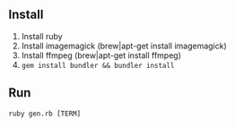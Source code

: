## Install

1. Install ruby
2. Install imagemagick (brew|apt-get install imagemagick)
3. Install ffmpeg (brew|apt-get install ffmpeg)
4. `gem install bundler && bundler install`

## Run

`ruby gen.rb [TERM]`
